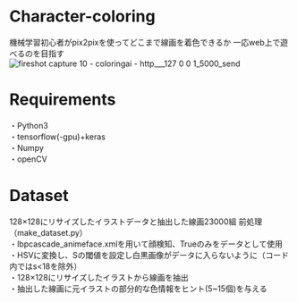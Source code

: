 # Character-coloring
機械学習初心者がpix2pixを使ってどこまで線画を着色できるか
一応web上で遊べるのを目指す
![fireshot capture 10 - coloringai - http___127 0 0 1_5000_send](https://user-images.githubusercontent.com/45202725/52842716-4fa08300-3143-11e9-92e5-f1c04a8d6319.png)

# Requirements
・Python3  
・tensorflow(-gpu)+keras  
・Numpy  
・openCV  

# Dataset
128×128にリサイズしたイラストデータと抽出した線画23000組
前処理（make_dataset.py）  
・lbpcascade_animeface.xmlを用いて顔検知、Trueのみをデータとして使用  
・HSVに変換し、Sの閾値を設定し白黒画像がデータに入らないように（コード内ではs<18を除外）  
・128×128にリサイズしたイラストから線画を抽出  
・抽出した線画に元イラストの部分的な色情報をヒント(5~15個)を与える  

